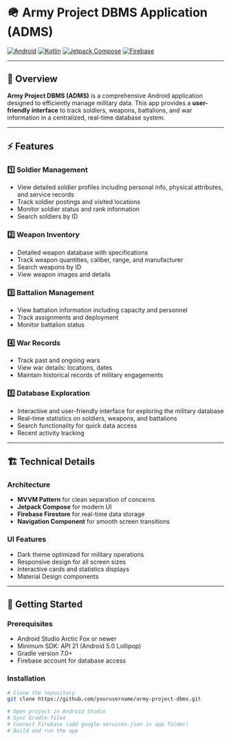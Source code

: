 # 🪖 Army Project DBMS Application (ADMS)

[![Android](https://img.shields.io/badge/Android-API%2021%2B-green)](https://developer.android.com)
[![Kotlin](https://img.shields.io/badge/Kotlin-1.8-blue)](https://kotlinlang.org/)
[![Jetpack Compose](https://img.shields.io/badge/Jetpack%20Compose-UI-orange)](https://developer.android.com/jetpack/compose)
[![Firebase](https://img.shields.io/badge/Firebase-Firestore-yellow)](https://firebase.google.com/)

---

## 📖 Overview

**Army Project DBMS (ADMS)** is a comprehensive Android application designed to efficiently manage military data. This app provides a **user-friendly interface** to track soldiers, weapons, battalions, and war information in a centralized, real-time database system.

---

## ⚡ Features

### 1️⃣ Soldier Management
- View detailed soldier profiles including personal info, physical attributes, and service records
- Track soldier postings and visited locations
- Monitor soldier status and rank information
- Search soldiers by ID

### 2️⃣ Weapon Inventory
- Detailed weapon database with specifications
- Track weapon quantities, caliber, range, and manufacturer
- Search weapons by ID
- View weapon images and details

### 3️⃣ Battalion Management
- View battalion information including capacity and personnel
- Track assignments and deployment
- Monitor battalion status

### 4️⃣ War Records
- Track past and ongoing wars
- View war details: locations, dates
- Maintain historical records of military engagements

### 5️⃣ Database Exploration
- Interactive and user-friendly interface for exploring the military database
- Real-time statistics on soldiers, weapons, and battalions
- Search functionality for quick data access
- Recent activity tracking

---

## 🏗 Technical Details

### Architecture
- **MVVM Pattern** for clean separation of concerns
- **Jetpack Compose** for modern UI
- **Firebase Firestore** for real-time data storage
- **Navigation Component** for smooth screen transitions

### UI Features
- Dark theme optimized for military operations
- Responsive design for all screen sizes
- Interactive cards and statistics displays
- Material Design components

---

## 🚀 Getting Started

### Prerequisites
- Android Studio Arctic Fox or newer
- Minimum SDK: API 21 (Android 5.0 Lollipop)
- Gradle version 7.0+
- Firebase account for database access

### Installation
```bash
# Clone the repository
git clone https://github.com/yourusername/army-project-dbms.git

# Open project in Android Studio
# Sync Gradle files
# Connect Firebase (add google-services.json in app folder)
# Build and run the app
